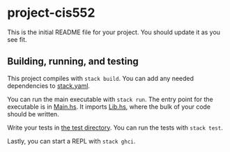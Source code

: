 # project-cis552
This is the initial README file for your project. You should update it as you
see fit.


## Building, running, and testing

This project compiles with `stack build`. You can add any needed dependencies to
[stack.yaml](stack.yaml).

You can run the main executable with `stack run`. The entry point for the
executable is in [Main.hs](app/Main.hs). It imports [Lib.hs](src/Lib.hs),
where the bulk of your code should be written.

Write your tests in [the test directory](test/Spec.hs). You can run the tests
with `stack test`. 

Lastly, you can start a REPL with `stack ghci`.
